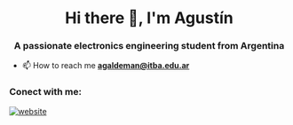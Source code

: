 <h1 align="center">Hi there 👋, I'm Agustín</h1>
<h3 align="center">A passionate electronics engineering student from Argentina</h3>

- 📫 How to reach me **agaldeman@itba.edu.ar**
### Conect with me:

[![website](./img/linkedin-light.svg)](https://linkedin.com/in/codeSTACKr#gh-light-mode-only)
